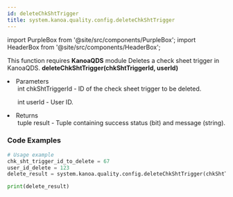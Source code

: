 ```yaml
---
id: deleteChkShtTrigger
title: system.kanoa.quality.config.deleteChkShtTrigger
---
```


import PurpleBox from '@site/src/components/PurpleBox';
import HeaderBox from '@site/src/components/HeaderBox';

<PurpleBox>This function requires <b>KanoaQDS</b> module</PurpleBox>
<HeaderBox header="Description">Deletes a check sheet trigger in KanoaQDS.</HeaderBox>
<HeaderBox header="Syntax">
    <b>deleteChkShtTrigger(chkShtTriggerId, userId)</b>
    <li> Parameters <br />
        <ul>int chkShtTriggerId - ID of the check sheet trigger to be deleted.</ul>
        <ul>int userId - User ID.</ul>
    </li>
    <li> Returns <br />
        <ul>tuple result - Tuple containing success status (bit) and message (string).</ul>
    </li>
</HeaderBox>

### Code Examples
```python
# Usage example
chk_sht_trigger_id_to_delete = 67
user_id_delete = 123
delete_result = system.kanoa.quality.config.deleteChkShtTrigger(chkShtTriggerId=chk_sht_trigger_id_to_delete, userId=user_id_delete)

print(delete_result)
